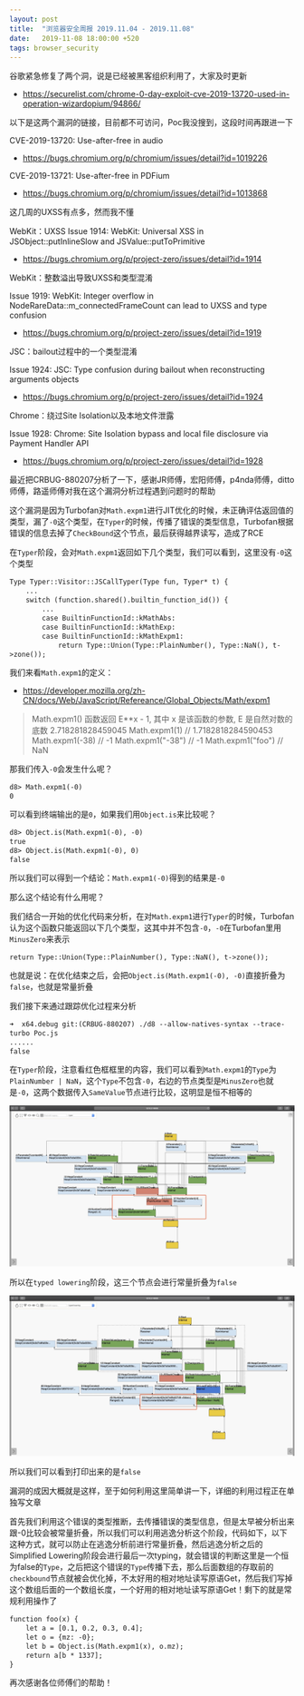 ```yaml
---
layout: post
title:  "浏览器安全周报 2019.11.04 - 2019.11.08"
date:   2019-11-08 18:00:00 +520
tags: browser_security
---
```


谷歌紧急修复了两个洞，说是已经被黑客组织利用了，大家及时更新
- https://securelist.com/chrome-0-day-exploit-cve-2019-13720-used-in-operation-wizardopium/94866/

以下是这两个漏洞的链接，目前都不可访问，Poc我没搜到，这段时间再跟进一下

CVE-2019-13720: Use-after-free in audio
- https://bugs.chromium.org/p/chromium/issues/detail?id=1019226

CVE-2019-13721: Use-after-free in PDFium
- https://bugs.chromium.org/p/chromium/issues/detail?id=1013868

这几周的UXSS有点多，然而我不懂

WebKit：UXSS
Issue 1914: WebKit: Universal XSS in JSObject::putInlineSlow and JSValue::putToPrimitive
- https://bugs.chromium.org/p/project-zero/issues/detail?id=1914

WebKit：整数溢出导致UXSS和类型混淆

Issue 1919: WebKit: Integer overflow in NodeRareData::m_connectedFrameCount can lead to UXSS and type confusion
- https://bugs.chromium.org/p/project-zero/issues/detail?id=1919

JSC：bailout过程中的一个类型混淆

Issue 1924: JSC: Type confusion during bailout when reconstructing arguments objects
- https://bugs.chromium.org/p/project-zero/issues/detail?id=1924

Chrome：绕过Site Isolation以及本地文件泄露

Issue 1928: Chrome: Site Isolation bypass and local file disclosure via Payment Handler API
- https://bugs.chromium.org/p/project-zero/issues/detail?id=1928

最近把CRBUG-880207分析了一下，感谢JR师傅，宏阳师傅，p4nda师傅，ditto师傅，路遥师傅对我在这个漏洞分析过程遇到问题时的帮助

这个漏洞是因为Turbofan对`Math.expm1`进行JIT优化的时候，未正确评估返回值的类型，漏了`-0`这个类型，在`Typer`的时候，传播了错误的类型信息，Turbofan根据错误的信息去掉了`CheckBound`这个节点，最后获得越界读写，造成了RCE

在`Typer`阶段，会对`Math.expm1`返回如下几个类型，我们可以看到，这里没有`-0`这个类型
```
Type Typer::Visitor::JSCallTyper(Type fun, Typer* t) {
    ...
    switch (function.shared().builtin_function_id()) {
        ...
        case BuiltinFunctionId::kMathAbs:
        case BuiltinFunctionId::kMathExp:
        case BuiltinFunctionId::kMathExpm1:
            return Type::Union(Type::PlainNumber(), Type::NaN(), t->zone());
```

我们来看`Math.expm1`的定义：
- https://developer.mozilla.org/zh-CN/docs/Web/JavaScript/Refereance/Global_Objects/Math/expm1

> Math.expm1() 函数返回 E**x - 1, 其中 x 是该函数的参数, E 是自然对数的底数 2.718281828459045
Math.expm1(1)     // 1.7182818284590453
Math.expm1(-38)   // -1
Math.expm1("-38") // -1
Math.expm1("foo") // NaN

那我们传入`-0`会发生什么呢？
```
d8> Math.expm1(-0)
0
```

可以看到终端输出的是`0`，如果我们用`Object.is`来比较呢？
```
d8> Object.is(Math.expm1(-0), -0)
true
d8> Object.is(Math.expm1(-0), 0)
false
```

所以我们可以得到一个结论：`Math.expm1(-0)`得到的结果是`-0`

那么这个结论有什么用呢？

我们结合一开始的优化代码来分析，在对`Math.expm1`进行`Typer`的时候，Turbofan认为这个函数只能返回以下几个类型，这其中并不包含`-0`，`-0`在Turbofan里用`MinusZero`来表示
```
return Type::Union(Type::PlainNumber(), Type::NaN(), t->zone());
```

也就是说：在优化结束之后，会把`Object.is(Math.expm1(-0), -0)`直接折叠为`false`，也就是常量折叠

我们接下来通过跟踪优化过程来分析
```
➜  x64.debug git:(CRBUG-880207) ./d8 --allow-natives-syntax --trace-turbo Poc.js
......
false
```

在`Typer`阶段，注意看红色框框里的内容，我们可以看到`Math.expm1`的`Type`为`PlainNumber | NaN`，这个`Type`不包含`-0`，右边的节点类型是`MinusZero`也就是`-0`，这两个数据传入`SameValue`节点进行比较，这明显是恒不相等的

![IMAGE](/assets/resources/9A6301EE2040F342941B2B4D867CF083.jpg)

所以在`typed lowering`阶段，这三个节点会进行常量折叠为`false`

![IMAGE](/assets/resources/A290C3C2969C67D85B631703F6F52FED.jpg)

所以我们可以看到打印出来的是`false`

漏洞的成因大概就是这样，至于如何利用这里简单讲一下，详细的利用过程正在单独写文章

首先我们利用这个错误的类型推断，去传播错误的类型信息，但是太早被分析出来跟-0比较会被常量折叠，所以我们可以利用逃逸分析这个阶段，代码如下，以下这种方式，就可以防止在逃逸分析前进行常量折叠，然后逃逸分析之后的Simplified Lowering阶段会进行最后一次typing，就会错误的判断这里是一个恒为false的`Type`，之后把这个错误的`Type`传播下去，那么后面数组的存取前的`checkbound`节点就被会优化掉，不太好用的相对地址读写原语Get，然后我们写掉这个数组后面的一个数组长度，一个好用的相对地址读写原语Get！剩下的就是常规利用操作了
```
function foo(x) {
    let a = [0.1, 0.2, 0.3, 0.4];
    let o = {mz: -0};
    let b = Object.is(Math.expm1(x), o.mz);
    return a[b * 1337];
}
```

再次感谢各位师傅们的帮助！